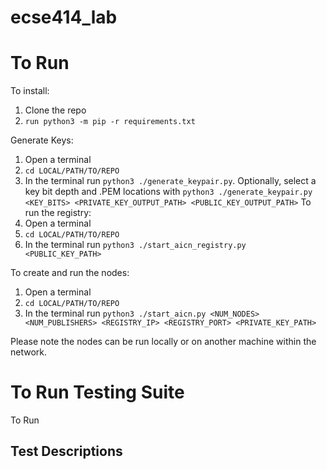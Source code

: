 # ecse414_lab

# To Run

To install:
1. Clone the repo
2. ```run python3 -m pip -r requirements.txt```

Generate Keys:
1. Open a terminal
2. ```cd LOCAL/PATH/TO/REPO```
3. In the terminal run ```python3 ./generate_keypair.py```. Optionally, select a key bit depth and .PEM locations with ```python3 ./generate_keypair.py <KEY_BITS> <PRIVATE_KEY_OUTPUT_PATH> <PUBLIC_KEY_OUTPUT_PATH>```
To run  the registry:
1. Open a terminal
2. ```cd LOCAL/PATH/TO/REPO```
3. In the terminal run ```python3 ./start_aicn_registry.py <PUBLIC_KEY_PATH>```
   
To create and run the nodes:
1. Open a terminal
2.  ```cd LOCAL/PATH/TO/REPO```
3. In the terminal run ```python3 ./start_aicn.py <NUM_NODES> <NUM_PUBLISHERS> <REGISTRY_IP> <REGISTRY_PORT> <PRIVATE_KEY_PATH>```
   
Please note the nodes can be run locally or on another machine within the network.


# To Run Testing Suite
To Run

## Test Descriptions
